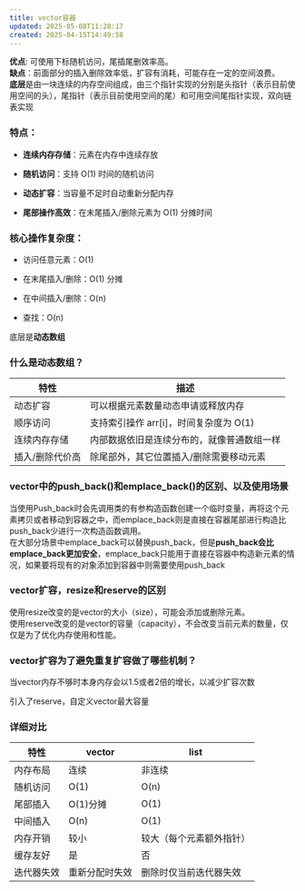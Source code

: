 ```yaml
---
title: vector容器
updated: 2025-05-08T11:28:17
created: 2025-04-15T14:49:58
---
```


**优点**: 可使用下标随机访问，尾插尾删效率高。<br>
**缺点**：前面部分的插入删除效率低，扩容有消耗，可能存在一定的空间浪费。<br>
**底层**是由一块连续的内存空间组成，由三个指针实现的分别是头指针（表示目前使用空间的头），尾指针（表示目前使用空间的尾）和可用空间尾指针实现，双向链表实现

### 特点：
- **连续内存存储**：元素在内存中连续存放

- **随机访问**：支持 O(1) 时间的随机访问

- **动态扩容**：当容量不足时自动重新分配内存

- **尾部操作高效**：在末尾插入/删除元素为 O(1) 分摊时间

### 核心操作复杂度：
- 访问任意元素：O(1)

- 在末尾插入/删除：O(1) 分摊

- 在中间插入/删除：O(n)

- 查找：O(n)


底层是**动态数组**
### 什么是动态数组？
| **特性**        | **描述**                                   |
| --------------- | ------------------------------------------ |
| 动态扩容        | 可以根据元素数量动态申请或释放内存         |
| 顺序访问        | 支持索引操作 arr\[i\]，时间复杂度为 O(1)   |
| 连续内存存储    | 内部数据依旧是连续分布的，就像普通数组一样 |
| 插入/删除代价高 | 除尾部外，其它位置插入/删除需要移动元素    |

### vector中的push_back()和emplace_back()的区别、以及使用场景
当使用Push_back时会先调用类的有参构造函数创建一个临时变量，再将这个元素拷贝或者移动到容器之中，而emplace_back则是直接在容器尾部进行构造比push_back少进行一次构造函数调用。<br>
在大部分场景中emplace_back可以替换push_back，但是**push_back会比emplace_back更加安全**，emplace_back只能用于直接在容器中构造新元素的情况，如果要将现有的对象添加到容器中则需要使用push_back



### vector扩容，resize和reserve的区别
使用resize改变的是vector的大小（size），可能会添加或删除元素。<br>
使用reserve改变的是vector的容量（capacity），不会改变当前元素的数量，仅仅是为了优化内存使用和性能。

### vector扩容为了避免重复扩容做了哪些机制？
当vector内存不够时本身内存会以1.5或者2倍的增长，以减少扩容次数

引入了reserve，自定义vector最大容量

### 详细对比
| 特性       | vector         | list                     |
| ---------- | -------------- | ------------------------ |
| 内存布局   | 连续           | 非连续                   |
| 随机访问   | O(1)           | O(n)                     |
| 尾部插入   | O(1)分摊       | O(1)                     |
| 中间插入   | O(n)           | O(1)                     |
| 内存开销   | 较小           | 较大（每个元素额外指针） |
| 缓存友好   | 是             | 否                       |
| 迭代器失效 | 重新分配时失效 | 删除时仅当前迭代器失效   |